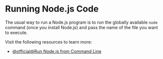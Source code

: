 # Running Node.js Code

The usual way to run a Node.js program is to run the globally available `node` command (once you install Node.js) and pass the name of the file you want to execute.

Visit the following resources to learn more:

- [@official@Run Node.js from Command Line](https://nodejs.org/en/learn/command-line/run-nodejs-scripts-from-the-command-line/)
